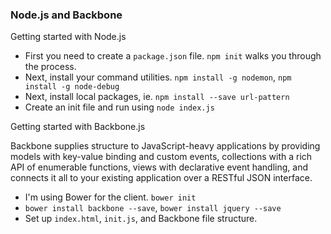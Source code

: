 ### Node.js and Backbone

Getting started with Node.js

- First you need to create a `package.json` file. `npm init` walks you through the process.
- Next, install your command utilities. `npm install -g nodemon`, `npm install -g node-debug`
- Next, install local packages, ie. `npm install --save url-pattern`
- Create an init file and run using `node index.js`

Getting started with Backbone.js

Backbone supplies structure to JavaScript-heavy applications by providing models with key-value binding and custom events, collections with a rich API of enumerable functions, views with declarative event handling, and connects it all to your existing application over a RESTful JSON interface.

- I'm using Bower for the client. `bower init`
- `bower install backbone --save`, `bower install jquery --save`
- Set up `index.html`, `init.js`, and Backbone file structure.





